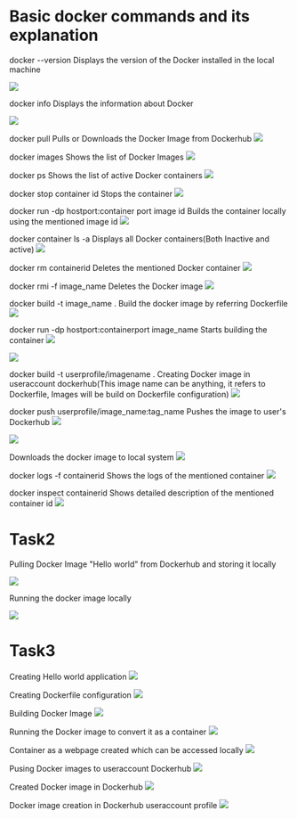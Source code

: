 # Basic docker commands and its explanation

docker --version Displays the version of the Docker installed in the local machine

![](Images/docker_version.png)

docker info Displays the information about Docker

![](Images/docker_info.png)

docker pull Pulls or Downloads the Docker Image from Dockerhub
![](Images/downloading_docker_image.png)

docker images Shows the list of Docker Images
![](Images/docker_images.png)

docker ps Shows the list of active Docker containers
![](Images/active_container.png)

docker stop container id Stops the container
![](Images/stopping_container.png)

docker run -dp hostport:container port image id Builds the container locally using the mentioned image id
![](Images/running_docker_image_becoming_container_jupyternotebook.png)

docker container ls -a Displays all Docker containers(Both Inactive and active)
![](Images/listing_all_containers.png)

docker rm containerid   Deletes the mentioned Docker container
![](Images/deleting_container.png)

docker rmi -f image_name Deletes the Docker image
![](Images/deleting_docker_images.png)

docker build -t image_name . Build the docker image by referring Dockerfile
![](Images/building_docker_image.png)

docker run -dp hostport:containerport image_name Starts building the container 
![](Images/starting_container_fromthe_image_build.png)

![](Images/container_running_as_webpage.png)

docker build -t userprofile/imagename .   Creating Docker image in useraccount dockerhub(This image name can be anything, it refers to Dockerfile, Images will be build on Dockerfile configuration)
![](Images/docker_image_created_in_dockerhub_profile.png)

docker push userprofile/image_name:tag_name   Pushes the image to user's Dockerhub
![](Images/pushing_dockerimage_to_dockerhub.png)

![](Images/image_in_dockerhub.png)

Downloads the docker image to local system
![](Images/docker_pull.png)

docker logs -f containerid Shows the logs of the mentioned container
![](Images/docker_logs.png)

docker inspect containerid Shows detailed description of the mentioned container id
![](Images/docker_inspect.png)

# Task2

Pulling Docker Image "Hello world" from Dockerhub and storing it locally

![](Task2/pulling_helloworld_image.png) 



Running the docker image locally

![](Task2/Running_Hello_World_Docker_Image_locally.png) 


# Task3

Creating Hello world application
![](Task3/Hello_world_fastapi_application.png)

Creating Dockerfile configuration
![](Task3/dockerfile.png)

Building Docker Image
![](Task3/building_docker_image.png)

Running the Docker image to convert it as a container
![](Task3/starting_container_fromthe_image_build.png)

Container as a webpage created which can be accessed locally
![](Task3/container_running_as_webpage.png)

Pusing Docker images to useraccount Dockerhub
![](Task3/pushing_dockerimage_to_dockerhub.png)

Created Docker image in Dockerhub
![](Task3/image_in_dockerhub.png)

Docker image creation in Dockerhub useraccount profile
![](Task3/docker_image_created_in_dockerhub_profile.png)


